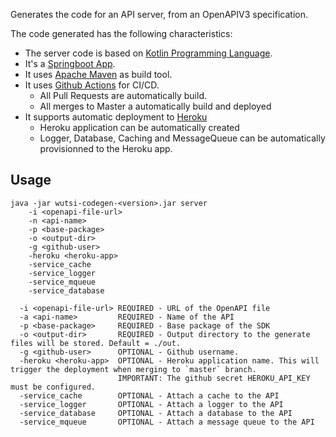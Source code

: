 Generates the code for an API server, from an OpenAPIV3 specification.

The code generated has the following characteristics:
- The server code is based on [Kotlin Programming Language](https://kotlinlang.org/).
- It's a [Springboot App](https://spring.io/projects/spring-boot).
- It uses [Apache Maven](https://maven.apache.org/) as build tool.
- It uses [Github Actions](https://github.com/features/actions) for CI/CD.
   - All Pull Requests are automatically build.
   - All merges to Master a automatically build and deployed
- It supports automatic deployment to [Heroku](https://www.heroku.com)
   - Heroku application can be automatically created
   - Logger, Database, Caching and MessageQueue can be automatically provisionned to the Heroku app.

## Usage
```
java -jar wutsi-codegen-<version>.jar server
    -i <openapi-file-url>
    -n <api-name>
    -p <base-package>
    -o <output-dir>
    -g <github-user>
    -heroku <heroku-app>
    -service_cache
    -service_logger
    -service_mqueue
    -service_database

  -i <openapi-file-url> REQUIRED - URL of the OpenAPI file
  -a <api-name>         REQUIRED - Name of the API
  -p <base-package>     REQUIRED - Base package of the SDK
  -o <output-dir>       REQUIRED - Output directory to the generate files will be stored. Default = ./out.
  -g <github-user>      OPTIONAL - Github username.
  -heroku <heroku-app>  OPTIONAL - Heroku application name. This will trigger the deployment when merging to `master` branch.
                        IMPORTANT: The github secret HEROKU_API_KEY must be configured.
  -service_cache        OPTIONAL - Attach a cache to the API
  -service_logger       OPTIONAL - Attach a logger to the API
  -service_database     OPTIONAL - Attach a database to the API
  -service_mqueue       OPTIONAL - Attach a message queue to the API
```

